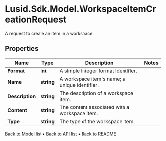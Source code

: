 # Lusid.Sdk.Model.WorkspaceItemCreationRequest
A request to create an item in a workspace.

## Properties

Name | Type | Description | Notes
------------ | ------------- | ------------- | -------------
**Format** | **int** | A simple integer format identifier. | 
**Name** | **string** | A workspace item&#39;s name; a unique identifier. | 
**Description** | **string** | The description of a workspace item. | 
**Content** | **string** | The content associated with a workspace item. | 
**Type** | **string** | The type of the workspace item. | 

[Back to Model list](../README.md#documentation-for-models) &#8226; [Back to API list](../README.md#documentation-for-api-endpoints) &#8226; [Back to README](../README.md)

